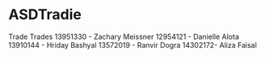 # ASDTradie
Trade Trades
13951330 - Zachary Meissner
12954121 - Danielle Alota	
13910144 - Hriday Bashyal
13572019 - Ranvir Dogra
14302172- Aliza Faisal
